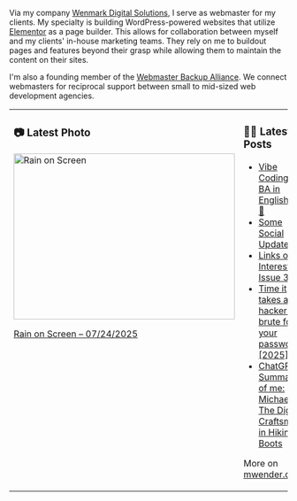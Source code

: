 Via my company [Wenmark Digital Solutions](https://wenmarkdigital.com), I serve as webmaster for my clients. My specialty is building WordPress-powered websites that utilize [Elementor](https://elementor.com/) as a page builder. This allows for collaboration between myself and my clients' in-house marketing teams. They rely on me to buildout pages and features beyond their grasp while allowing them to maintain the content on their sites.

I'm also a founding member of the [Webmaster Backup Alliance](https://webmasterbackupalliance.com/). We connect webmasters for reciprocal support between small to mid-sized web development agencies.

<table><tr><td valign="top" width="50%">

### 📷 Latest Photo
<!-- photo starts -->
<a href="https://photos.mwender.com/rain-on-screen/"><img src="https://photos.mwender.com/wp-content/uploads/2025/07/img_8811-800x600.jpg" alt="Rain on Screen" width="400" height="300" /></a>
<p><a href="https://photos.mwender.com/rain-on-screen/">Rain on Screen – 07/24/2025</a></p>
<!-- photo ends -->

</td><td valign="top" width="50%">

### 👨‍💻 Latest Posts
<!-- blog starts -->
- [Vibe Coding + BA in English = 💜💯](https://mwender.com/vibe-coding-ba-in-english/)
- [Some Social Updates](https://mwender.com/some-social-updates/)
- [Links of Interest, Issue 30](https://mwender.com/links-of-interest-issue-30/)
- [Time it takes a hacker to brute force your password? [2025]](https://mwender.com/time-it-takes-a-hacker-to-brute-force-your-password-2025/)
- [ChatGPT’s Summary of me: Michael – The Digital Craftsman in Hiking Boots](https://mwender.com/chatgpts-summary-of-me-michael-the-digital-craftsman-in-hiking-boots/)
<!-- blog ends -->

More on [mwender.com](https://mwender.com).

</td></table>